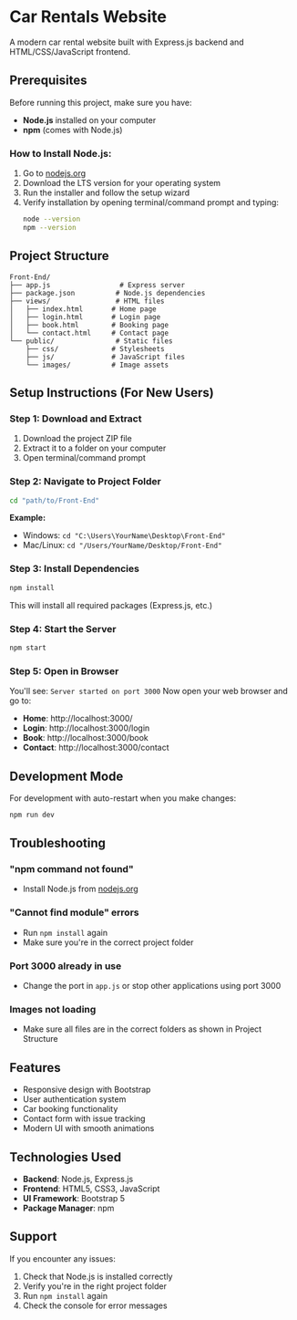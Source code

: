 # Car Rentals Website

A modern car rental website built with Express.js backend and HTML/CSS/JavaScript frontend.

## Prerequisites

Before running this project, make sure you have:
- **Node.js** installed on your computer
- **npm** (comes with Node.js)

### How to Install Node.js:
1. Go to [nodejs.org](https://nodejs.org/)
2. Download the LTS version for your operating system
3. Run the installer and follow the setup wizard
4. Verify installation by opening terminal/command prompt and typing:
   ```bash
   node --version
   npm --version
   ```

## Project Structure

```
Front-End/
├── app.js                 # Express server
├── package.json          # Node.js dependencies
├── views/                # HTML files
│   ├── index.html       # Home page
│   ├── login.html       # Login page
│   ├── book.html        # Booking page
│   └── contact.html     # Contact page
└── public/               # Static files
    ├── css/             # Stylesheets
    ├── js/              # JavaScript files
    └── images/          # Image assets
```

## Setup Instructions (For New Users)

### Step 1: Download and Extract
1. Download the project ZIP file
2. Extract it to a folder on your computer
3. Open terminal/command prompt

### Step 2: Navigate to Project Folder
```bash
cd "path/to/Front-End"
```
**Example:**
- Windows: `cd "C:\Users\YourName\Desktop\Front-End"`
- Mac/Linux: `cd "/Users/YourName/Desktop/Front-End"`

### Step 3: Install Dependencies
```bash
npm install
```
This will install all required packages (Express.js, etc.)

### Step 4: Start the Server
```bash
npm start
```

### Step 5: Open in Browser
You'll see: `Server started on port 3000`
Now open your web browser and go to:
- **Home**: http://localhost:3000/
- **Login**: http://localhost:3000/login
- **Book**: http://localhost:3000/book
- **Contact**: http://localhost:3000/contact

## Development Mode

For development with auto-restart when you make changes:
```bash
npm run dev
```

## Troubleshooting

### "npm command not found"
- Install Node.js from [nodejs.org](https://nodejs.org/)

### "Cannot find module" errors
- Run `npm install` again
- Make sure you're in the correct project folder

### Port 3000 already in use
- Change the port in `app.js` or stop other applications using port 3000

### Images not loading
- Make sure all files are in the correct folders as shown in Project Structure

## Features

- Responsive design with Bootstrap
- User authentication system
- Car booking functionality
- Contact form with issue tracking
- Modern UI with smooth animations

## Technologies Used

- **Backend**: Node.js, Express.js
- **Frontend**: HTML5, CSS3, JavaScript
- **UI Framework**: Bootstrap 5
- **Package Manager**: npm

## Support

If you encounter any issues:
1. Check that Node.js is installed correctly
2. Verify you're in the right project folder
3. Run `npm install` again
4. Check the console for error messages 